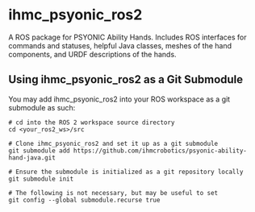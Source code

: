 # ihmc_psyonic_ros2
A ROS package for PSYONIC Ability Hands.
Includes ROS interfaces for commands and statuses, helpful Java classes,
meshes of the hand components, and URDF descriptions of the hands.

## Using ihmc_psyonic_ros2 as a Git Submodule
You may add ihmc_psyonic_ros2 into your ROS workspace as a git submodule as such:

```shell
# cd into the ROS 2 workspace source directory
cd <your_ros2_ws>/src

# Clone ihmc_psyonic_ros2 and set it up as a git submodule
git submodule add https://github.com/ihmcrobotics/psyonic-ability-hand-java.git

# Ensure the submodule is initialized as a git repository locally
git submodule init

# The following is not necessary, but may be useful to set
git config --global submodule.recurse true
```
